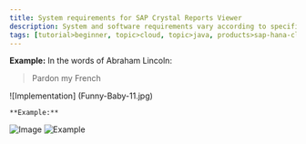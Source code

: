 ```yaml
---
title: System requirements for SAP Crystal Reports Viewer
description: System and software requirements vary according to specific customer scenarios – please refer to the SAP Crystal Reports Viewer Sizing Guide for details. Also, please see the SAP Crystal Reports Viewer Product Availability Matrix for the latest information on updates and releases.
tags: [tutorial>beginner, topic>cloud, topic>java, products>sap-hana-cloud-platform]
---
```


  **Example:** 
In the words of Abraham Lincoln:
> Pardon my French

  ![Implementation] (Funny-Baby-11.jpg)
   
    **Example:** 
![Image](https://octodex.github.com/images/yaktocat.png)
![Example](http://go-qa.sap.com/dam/application/imagelibrary/photos/273000/273336.jpg.adapt.450_255.false.false.false.false.jpg)

